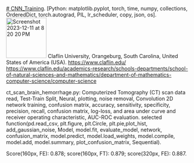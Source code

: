 [# CNN_Training](https://www.claflin-computation.com/_files/ugd/81dd80_e12daf8e87c348c5a9347af693993739.pdf).
[Python: matplotlib.pyplot, torch, time, numpy, collections, OrderedDict, torch.autograd, PIL, lr_scheduler, copy, json, os].
<img width="110" alt="Screenshot 2023-12-11 at 8 20 20 PM" src="https://github.com/spawar2/CNN_Training/assets/25118302/6e3924bc-0384-4c91-b975-8e66823944a3">
Claflin University, Orangeburg, South Carolina, United States of America (USA). 
https://www.claflin.edu/
https://www.claflin.edu/academics-research/schools-departments/school-of-natural-sciences-and-mathematics/department-of-mathematics-computer-science/computer-science

ct_scan_brain_hemorrhage.py: Computerized Tomography (CT) scan data read, Test-Train Split, Neural, plotting, noise removal, Convolution 2D network training, confusion matrix, accuracy, sensitivity, specificity, precision, recall, confusion matrix, log-loss, and area under curve and receiver operating characteristic, AUC-ROC evaluation.
selected function(pd.read_csv, plt.figure, plt.Circle, plt.pie,plot_hist, add_gaussian_noise, Model, model.fit, evaluate_model, network, confusion_matrix, model.predict, model.load_weights, model.compile, model.add, model.summary, plot_confusion_matrix, Sequential).

Score(160px, FE): 0.878; score(160px, FT): 0.879; score(320px, FE): 0.887.
